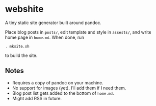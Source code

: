 # webshite

A tiny static site generator built around pandoc.

Place blog posts in `posts/`, edit template and style in `assests/`, and write home page in `home.md`. When done, run

```
. mksite.sh
```

to build the site.

## Notes
- Requires a copy of pandoc on your machine.
- No support for images (yet). I'll add them if I need them.
- Blog post list gets added to the bottom of `home.md`.
- Might add RSS in future.
